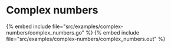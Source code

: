 # Complex numbers

{% embed include file="src/examples/complex-numbers/complex_numbers.go" %}
{% embed include file="src/examples/complex-numbers/complex_numbers.out" %}


